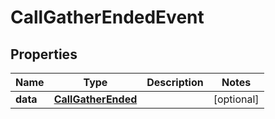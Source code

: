 

# CallGatherEndedEvent


## Properties

| Name | Type | Description | Notes |
|------------ | ------------- | ------------- | -------------|
|**data** | [**CallGatherEnded**](CallGatherEnded.md) |  |  [optional] |



